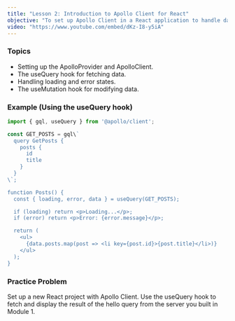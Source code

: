 ```yaml
---
title: "Lesson 2: Introduction to Apollo Client for React"
objective: "To set up Apollo Client in a React application to handle data fetching, caching, and state management."
video: "https://www.youtube.com/embed/dKz-I8-y5iA"
---
```


### Topics

- Setting up the ApolloProvider and ApolloClient.
- The useQuery hook for fetching data.
- Handling loading and error states.
- The useMutation hook for modifying data.

### Example (Using the useQuery hook)

```javascript
import { gql, useQuery } from '@apollo/client';

const GET_POSTS = gql\`
  query GetPosts {
    posts {
      id
      title
    }
  }
\`;

function Posts() {
  const { loading, error, data } = useQuery(GET_POSTS);

  if (loading) return <p>Loading...</p>;
  if (error) return <p>Error: {error.message}</p>;

  return (
    <ul>
      {data.posts.map(post => <li key={post.id}>{post.title}</li>)}
    </ul>
  );
}
```

### Practice Problem

Set up a new React project with Apollo Client. Use the useQuery hook to fetch and display the result of the hello query from the server you built in Module 1.
